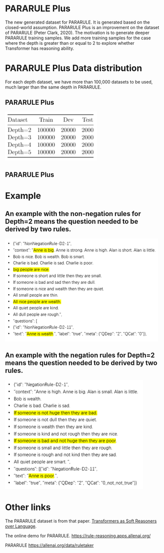# PARARULE Plus
The new generated dataset for PARARULE. It is generated based on the closed-world assumption.
PARARULE Plus is an improvement on the dataset of PARARULE (Peter Clark, 2020). The motivation is to generate deeper PARARULE training samples. We add more training samples for the case where the depth is greater than or equal to 2 to explore whether Transformer has reasoning ability.

# PARARULE Plus Data distribution
For each depth dataset, we have more than 100,000 datasets to be used, much larger than the same depth in PARARULE.
## PARARULE Plus
<img src="./image/data-distribution.PNG" width="300" />

## PARARULE Plus


# Example
## An example with the non-negation rules for Depth=2 means the question needed to be derived by two rules.
<img src="./image/NonNegationRule-D2-1.PNG" width="500" />

## An example with the negation rules for Depth=2 means the question needed to be derived by two rules.
<img src="./image/NegationRule-D2-1.PNG" width="450" />

# Other links
The PARARULE dataset is from that paper.
 [Transformers as Soft Reasoners over Language](https://arxiv.org/abs/2002.05867). 

The online demo for PARARULE.
https://rule-reasoning.apps.allenai.org/

PARARULE
https://allenai.org/data/ruletaker
